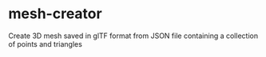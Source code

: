 # mesh-creator
Create 3D mesh saved in glTF format from JSON file containing a collection of points and triangles
